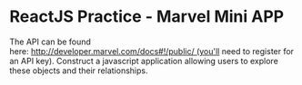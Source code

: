 # ReactJS Practice - Marvel Mini APP


The API can be found here: http://developer.marvel.com/docs#!/public/ (you'll need to register for an API key).
Construct a javascript application allowing users to explore these objects and their relationships.

